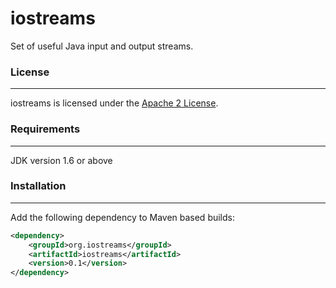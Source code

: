iostreams
=========

Set of useful Java input and output streams.

### License
------------

iostreams is licensed under the [Apache 2 License](http://www.apache.org/licenses/LICENSE-2.0.html).

### Requirements
------------

JDK version 1.6 or above

### Installation
------------
Add the following dependency to Maven based builds:

```xml
<dependency>
    <groupId>org.iostreams</groupId>
    <artifactId>iostreams</artifactId>
    <version>0.1</version>
</dependency>
```
